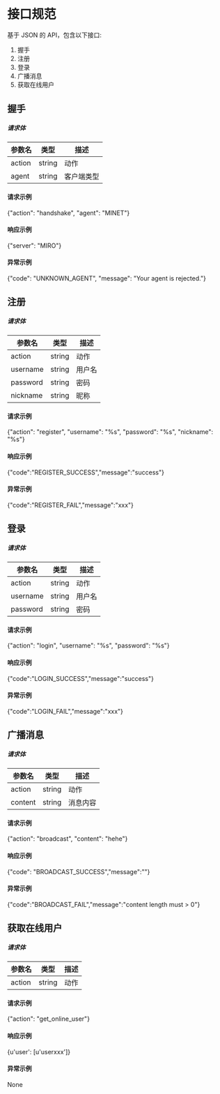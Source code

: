 # 接口规范

基于 JSON 的 API，包含以下接口:

1. 握手
1. 注册
1. 登录
1. 广播消息
1. 获取在线用户

## 握手

##### 请求体

参数名 | 类型 | 描述
---|---|---
action | string | 动作
agent | string | 客户端类型

#### 请求示例

{"action": "handshake", "agent": "MINET"}

#### 响应示例

{"server": "MIRO"}

#### 异常示例

{"code": "UNKNOWN_AGENT", "message": "Your agent is rejected."}


## 注册


##### 请求体

参数名 | 类型 | 描述
---|---|---
action | string | 动作
username | string | 用户名
password | string | 密码
nickname | string | 昵称


#### 请求示例

{"action": "register", "username": "%s", "password": "%s", "nickname": "%s"}

#### 响应示例

{"code":"REGISTER_SUCCESS","message":"success"}

#### 异常示例

{"code":"REGISTER_FAIL","message":"xxx"}

## 登录

##### 请求体

参数名 | 类型 | 描述
---|---|---
action | string | 动作
username | string | 用户名
password | string | 密码


#### 请求示例

{"action": "login", "username": "%s", "password": "%s"}

#### 响应示例

{"code":"LOGIN_SUCCESS","message":"success"}

#### 异常示例

{"code":"LOGIN_FAIL","message":"xxx"}

## 广播消息

##### 请求体

参数名 | 类型 | 描述
---|---|---
action | string | 动作
content | string | 消息内容

#### 请求示例

{"action": "broadcast", "content": "hehe"}

#### 响应示例

{"code": "BROADCAST_SUCCESS","message":""}

#### 异常示例

{"code":"BROADCAST_FAIL","message":"content length must > 0"}

## 获取在线用户

##### 请求体

参数名 | 类型 | 描述
---|---|---
action | string | 动作

#### 请求示例

{"action": "get_online_user"}

#### 响应示例

{u'user': [u'userxxx']}

#### 异常示例

None
